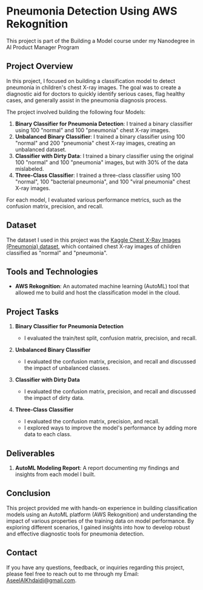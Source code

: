 # Pneumonia Detection Using AWS Rekognition
This project is part of the Building a Model course under my Nanodegree in AI Product Manager Program
## Project Overview
In this project, I focused on building a classification model to detect pneumonia in children's chest X-ray images. The goal was to create a diagnostic aid for doctors to quickly identify serious cases, flag healthy cases, and generally assist in the pneumonia diagnosis process.

The project involved building the following four Models: 

1. **Binary Classifier for Pneumonia Detection**: I trained a binary classifier using 100 "normal" and 100 "pneumonia" chest X-ray images.
2. **Unbalanced Binary Classifier**: I trained a binary classifier using 100 "normal" and 200 "pneumonia" chest X-ray images, creating an unbalanced dataset.
3. **Classifier with Dirty Data**: I trained a binary classifier using the original 100 "normal" and 100 "pneumonia" images, but with 30% of the data mislabeled.
4. **Three-Class Classifier**: I trained a three-class classifier using 100 "normal", 100 "bacterial pneumonia", and 100 "viral pneumonia" chest X-ray images.

For each model, I evaluated various performance metrics, such as the confusion matrix, precision, and recall.

## Dataset
The dataset I used in this project was the [Kaggle Chest X-Ray Images (Pneumonia) dataset](https://www.kaggle.com/datasets/paultimothymooney/chest-xray-pneumonia), which contained chest X-ray images of children classified as "normal" and "pneumonia".

## Tools and Technologies

- **AWS Rekognition**: An automated machine learning (AutoML) tool that allowed me to build and host the classification model in the cloud.

## Project Tasks
1. **Binary Classifier for Pneumonia Detection**
   - I evaluated the train/test split, confusion matrix, precision, and recall.

2. **Unbalanced Binary Classifier**
   - I evaluated the confusion matrix, precision, and recall and discussed the impact of unbalanced classes.

3. **Classifier with Dirty Data**
   - I evaluated the confusion matrix, precision, and recall and discussed the impact of dirty data.

4. **Three-Class Classifier**
   - I evaluated the confusion matrix, precision, and recall.
   - I explored ways to improve the model's performance by adding more data to each class.

## Deliverables
1. **AutoML Modeling Report**: A report documenting my findings and insights from each model I built.

## Conclusion
This project provided me with hands-on experience in building classification models using an AutoML platform (AWS Rekognition) and understanding the impact of various properties of the training data on model performance. By exploring different scenarios, I gained insights into how to develop robust and effective diagnostic tools for pneumonia detection.

## Contact 
If you have any questions, feedback, or inquiries regarding this project, please feel free to reach out to me through my Email: AseelAlKhdaidi@gmail.com.
